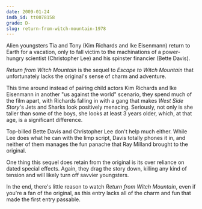 ```yaml
---
date: 2009-01-24
imdb_id: tt0078158
grade: D-
slug: return-from-witch-mountain-1978
---
```


Alien youngsters Tia and Tony (Kim Richards and Ike Eisenmann) return to Earth for a vacation, only to fall victim to the machinations of a power-hungry scientist (Christopher Lee) and his spinster financier (Bette Davis).

_Return from Witch Mountain_ is the sequel to <span data-imdb-id="tt0072951">_Escape to Witch Mountain_</a> that unfortunately lacks the original's sense of charm and adventure.

This time around instead of pairing child actors Kim Richards and Ike Eisenmann in another "us against the world" scenario, they spend much of the film apart, with Richards falling in with a gang that makes _West Side Story_'s Jets and Sharks look positively menacing. Seriously, not only is she taller than some of the boys, she looks at least 3 years older, which, at that age, is a significant difference.

Top-billed Bette Davis and Christopher Lee don't help much either. While Lee does what he can with the limp script, Davis totally phones it in, and neither of them manages the fun panache that Ray Milland brought to the original.

One thing this sequel does retain from the original is its over reliance on dated special effects. Again, they drag the story down, killing any kind of tension and will likely turn off savvier youngsters.

In the end, there's little reason to watch _Return from Witch Mountain_, even if you're a fan of the original, as this entry lacks all of the charm and fun that made the first entry passable.
